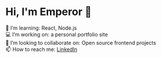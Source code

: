 

# Hi, I'm Emperor 👋

🌱 I’m learning: React, Node.js  
💻 I’m working on: a personal portfolio site  
🚀 I’m looking to collaborate on: Open source frontend projects  
📫 How to reach me: [LinkedIn](https://www.linkedin.com/in/ikechukwu-ogbonna-dev)  

